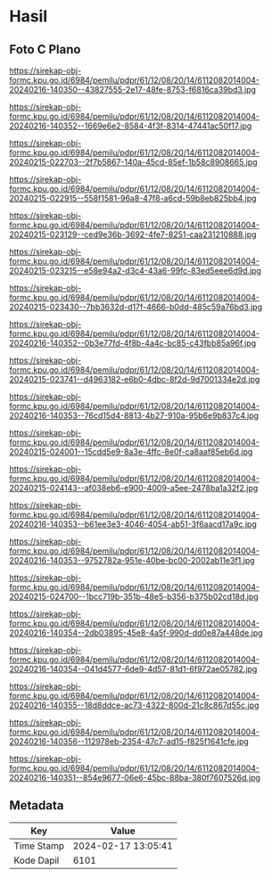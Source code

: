 # Hasil

## Foto C Plano

https://sirekap-obj-formc.kpu.go.id/6984/pemilu/pdpr/61/12/08/20/14/6112082014004-20240216-140350--43827555-2e17-48fe-8753-f6816ca39bd3.jpg

https://sirekap-obj-formc.kpu.go.id/6984/pemilu/pdpr/61/12/08/20/14/6112082014004-20240216-140352--1669e6e2-8584-4f3f-8314-47441ac50f17.jpg

https://sirekap-obj-formc.kpu.go.id/6984/pemilu/pdpr/61/12/08/20/14/6112082014004-20240215-022703--2f7b5867-140a-45cd-85ef-1b58c8908665.jpg

https://sirekap-obj-formc.kpu.go.id/6984/pemilu/pdpr/61/12/08/20/14/6112082014004-20240215-022915--558f1581-96a8-47f8-a6cd-59b8eb825bb4.jpg

https://sirekap-obj-formc.kpu.go.id/6984/pemilu/pdpr/61/12/08/20/14/6112082014004-20240215-023129--ced9e36b-3692-4fe7-8251-caa231210888.jpg

https://sirekap-obj-formc.kpu.go.id/6984/pemilu/pdpr/61/12/08/20/14/6112082014004-20240215-023215--e58e94a2-d3c4-43a6-99fc-83ed5eee6d9d.jpg

https://sirekap-obj-formc.kpu.go.id/6984/pemilu/pdpr/61/12/08/20/14/6112082014004-20240215-023430--7bb3632d-d17f-4666-b0dd-485c59a76bd3.jpg

https://sirekap-obj-formc.kpu.go.id/6984/pemilu/pdpr/61/12/08/20/14/6112082014004-20240216-140352--0b3e77fd-4f8b-4a4c-bc85-c43fbb85a96f.jpg

https://sirekap-obj-formc.kpu.go.id/6984/pemilu/pdpr/61/12/08/20/14/6112082014004-20240215-023741--d4963182-e6b0-4dbc-8f2d-9d7001334e2d.jpg

https://sirekap-obj-formc.kpu.go.id/6984/pemilu/pdpr/61/12/08/20/14/6112082014004-20240216-140353--76cd15d4-8813-4b27-910a-95b6e9b837c4.jpg

https://sirekap-obj-formc.kpu.go.id/6984/pemilu/pdpr/61/12/08/20/14/6112082014004-20240215-024001--15cdd5e9-8a3e-4ffc-8e0f-ca8aaf85eb6d.jpg

https://sirekap-obj-formc.kpu.go.id/6984/pemilu/pdpr/61/12/08/20/14/6112082014004-20240215-024143--af038eb6-e900-4009-a5ee-2478ba1a32f2.jpg

https://sirekap-obj-formc.kpu.go.id/6984/pemilu/pdpr/61/12/08/20/14/6112082014004-20240216-140353--b61ee3e3-4046-4054-ab51-3f6aacd17a9c.jpg

https://sirekap-obj-formc.kpu.go.id/6984/pemilu/pdpr/61/12/08/20/14/6112082014004-20240216-140353--9752782a-951e-40be-bc00-2002ab11e3f1.jpg

https://sirekap-obj-formc.kpu.go.id/6984/pemilu/pdpr/61/12/08/20/14/6112082014004-20240215-024700--1bcc719b-351b-48e5-b356-b375b02cd18d.jpg

https://sirekap-obj-formc.kpu.go.id/6984/pemilu/pdpr/61/12/08/20/14/6112082014004-20240216-140354--2db03895-45e8-4a5f-990d-dd0e87a448de.jpg

https://sirekap-obj-formc.kpu.go.id/6984/pemilu/pdpr/61/12/08/20/14/6112082014004-20240216-140354--041d4577-6de9-4d57-81d1-6f972ae05782.jpg

https://sirekap-obj-formc.kpu.go.id/6984/pemilu/pdpr/61/12/08/20/14/6112082014004-20240216-140355--18d8ddce-ac73-4322-800d-21c8c867d55c.jpg

https://sirekap-obj-formc.kpu.go.id/6984/pemilu/pdpr/61/12/08/20/14/6112082014004-20240216-140356--112978eb-2354-47c7-ad15-f825f1641cfe.jpg

https://sirekap-obj-formc.kpu.go.id/6984/pemilu/pdpr/61/12/08/20/14/6112082014004-20240216-140351--854e9677-06e6-45bc-88ba-380f7607526d.jpg


## Metadata

| Key        | Value               |
| ---------- | ------------------- |
| Time Stamp | 2024-02-17 13:05:41 |
| Kode Dapil | 6101                |



